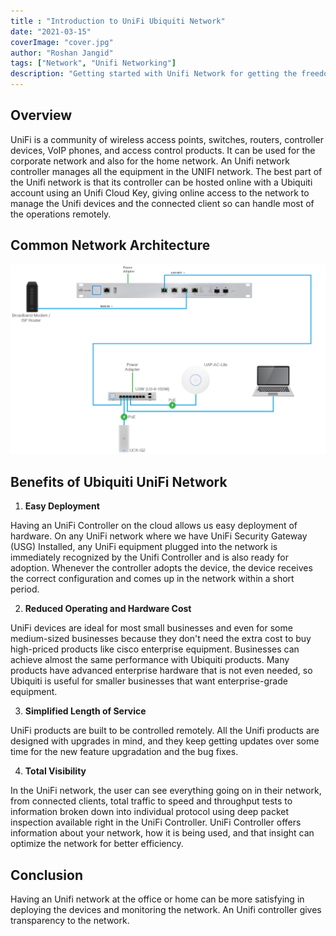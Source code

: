 ```yaml
---
title : "Introduction to UniFi Ubiquiti Network"
date: "2021-03-15"
coverImage: "cover.jpg"
author: "Roshan Jangid"
tags: ["Network", "Unifi Networking"]
description: "Getting started with Unifi Network for getting the freedom of remote management of network devices."
---
```


## Overview

UniFi is a community of wireless access points, switches, routers, controller devices, VoIP phones, and access control products. It can be used for the corporate network and also for the home network. An Unifi network controller manages all the equipment in the UNIFI network. The best part of the Unifi network is that its controller can be hosted online with a Ubiquiti account using an Unifi Cloud Key, giving online access to the network to manage the Unifi devices and the connected client so can handle most of the operations remotely.

## Common Network Architecture

![networkdiagram](networkdiagram.png)

## Benefits of Ubiquiti UniFi Network
 1. **Easy Deployment**

Having an UniFi Controller on the cloud allows us easy deployment of hardware. On any UniFi network where we have UniFi Security Gateway (USG) Installed, any UniFi equipment plugged into the network is immediately recognized by the Unifi Controller and is also ready for adoption. Whenever the controller adopts the device, the device receives the correct configuration and comes up in the network within a short period.

2. **Reduced Operating and Hardware Cost**

UniFi devices are ideal for most small businesses and even for some medium-sized businesses because they don't need the extra cost to buy high-priced products like cisco enterprise equipment. Businesses can achieve almost the same performance with Ubiquiti products. Many products have advanced enterprise hardware that is not even needed, so Ubiquiti is useful for smaller businesses that want enterprise-grade equipment.

3. **Simplified Length of Service**

UniFi products are built to be controlled remotely. All the Unifi products are designed with upgrades in mind, and they keep getting updates over some time for the new feature upgradation and the bug fixes.

4. **Total Visibility**

In the UniFi network, the user can see everything going on in their network, from connected clients, total traffic to speed and throughput tests to information broken down into individual protocol using deep packet inspection available right in the UniFi Controller. UniFi Controller offers information about your network, how it is being used, and that insight can optimize the network for better efficiency. 

## Conclusion

Having an Unifi network at the office or home can be more satisfying in deploying the devices and monitoring the network.  An Unifi controller gives transparency to the network.
